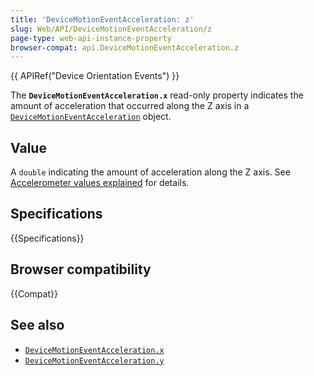 ```yaml
---
title: 'DeviceMotionEventAcceleration: z'
slug: Web/API/DeviceMotionEventAcceleration/z
page-type: web-api-instance-property
browser-compat: api.DeviceMotionEventAcceleration.z
---
```


{{ APIRef("Device Orientation Events") }}

The **`DeviceMotionEventAcceleration.x`** read-only property indicates the amount of acceleration that occurred along the Z
axis in a [`DeviceMotionEventAcceleration`](/en-US/docs/Web/API/DeviceMotionEventAcceleration)
object.

## Value

A `double` indicating the amount of acceleration along the Z axis.
See [Accelerometer values explained](/en-US/docs/Web/API/Device_orientation_events/Detecting_device_orientation) for details.

## Specifications

{{Specifications}}

## Browser compatibility

{{Compat}}

## See also

- [`DeviceMotionEventAcceleration.x`](/en-US/docs/Web/API/DeviceMotionEventAcceleration/x)
- [`DeviceMotionEventAcceleration.y`](/en-US/docs/Web/API/DeviceMotionEventAcceleration/y)
